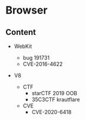 # Browser
## Content
* WebKit
  * bug 191731
  * CVE-2016-4622

* V8
  * CTF
    * starCTF 2019 OOB
    * 35C3CTF krautflare
  * CVE
    * CVE-2020-6418